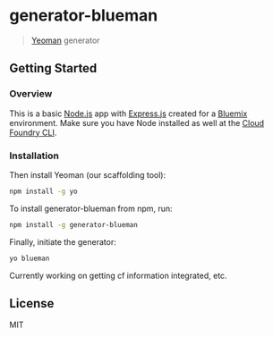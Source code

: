 # generator-blueman

> [Yeoman](http://yeoman.io) generator

## Getting Started

### Overview

This is a basic [Node.js](https://nodejs.org/) app with [Express.js](http://expressjs.com/) created for a [Bluemix](https://console.ng.bluemix.net/) environment. Make sure you have Node installed as well at the [Cloud Foundry CLI](https://github.com/cloudfoundry/cli).

### Installation

Then install Yeoman (our scaffolding tool):
```bash
npm install -g yo
```

To install generator-blueman from npm, run:

```bash
npm install -g generator-blueman
```

Finally, initiate the generator:

```bash
yo blueman
```

Currently working on getting cf information integrated, etc.

## License

MIT
